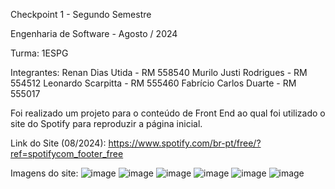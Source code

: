 Checkpoint 1 - Segundo Semestre 

Engenharia de Software - Agosto / 2024

Turma: 1ESPG

Integrantes:
Renan Dias Utida - RM 558540
Murilo Justi Rodrigues - RM 554512
Leonardo Scarpitta - RM 555460
Fabrício Carlos Duarte - RM 555017

Foi realizado um projeto para o conteúdo de Front End ao qual foi utilizado o site do Spotify para reproduzir a página inicial.

Link do Site (08/2024): https://www.spotify.com/br-pt/free/?ref=spotifycom_footer_free

Imagens do site: 
![image](https://github.com/user-attachments/assets/6778fbdd-5272-401c-9d22-5044882c5cdc)
![image](https://github.com/user-attachments/assets/1eeb110a-74af-4b06-8a50-62e5751d93bd)
![image](https://github.com/user-attachments/assets/b97e4919-bc96-46e5-b49c-6bbe09383cb7)
![image](https://github.com/user-attachments/assets/41e358c7-e2fd-4d3b-8eae-cad970e89d6f)
![image](https://github.com/user-attachments/assets/85e0fdf5-e5f8-429d-b1a3-59456b793370)
![image](https://github.com/user-attachments/assets/e0846ef5-cd9b-47b5-8536-ba09ed8caf68)





